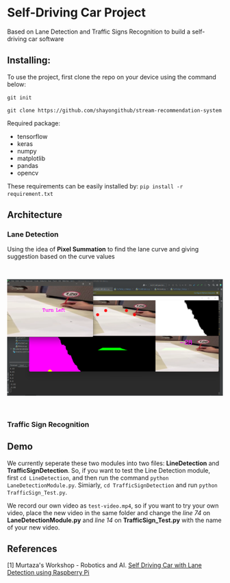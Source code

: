 # Self-Driving Car Project

Based on Lane Detection and Traffic Signs Recognition to build a self-driving car software

## Installing: 
To use the project, first clone the repo on your device using the command below: 
```conda
git init
```
```cd
git clone https://github.com/shayongithub/stream-recommendation-system
```

Required package:
- tensorflow
- keras
- numpy
- matplotlib
- pandas
- opencv

These requirements can be easily installed by: `pip install -r requirement.txt`

## Architecture

### Lane Detection

Using the idea of **Pixel Summation** to find the lane curve and giving suggestion based on the curve values

<br>
<p align="center">
    <img src="img/pixel-summation.png" 
        alt="pixel summation">
</p>
<br />

### Traffic Sign Recognition

## Demo

We currently seperate these two modules into two files: **LineDetection** and **TrafficSignDetection**. So, if you want to test the Line Detection module, first `cd LineDetection`, and then run the command `python LaneDetectionModule.py`. Simiarly, `cd TrafficSignDetection` and run `python TrafficSign_Test.py`. 

We record our own video as `test-video.mp4`, so if you want to try your own video, place the new video in the same folder and change the *line 74* on **LaneDetectionModule.py** and *line 14* on **TrafficSign_Test.py** with the name of your new video.

## References
[1] Murtaza's Workshop - Robotics and AI. [Self Driving Car with Lane Detection using Raspberry Pi](https://www.youtube.com/watch?v=aXqoPiMPhDw&list=PLMoSUbG1Q_r_wT0Ac7rOlhlwq9VsZDA0b)
